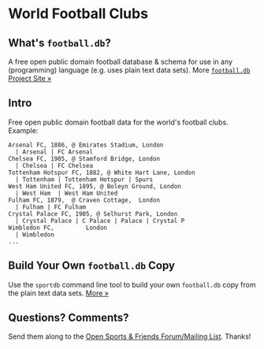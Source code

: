 # World Football Clubs

## What's `football.db`?

A free open public domain football database & schema
for use in any (programming) language (e.g. uses plain text data sets).
More [`football.db` Project Site »](http://openfootball.github.io)

## Intro

Free open public domain football data for the world's football clubs. Example:

```
Arsenal FC, 1886, @ Emirates Stadium, London
  | Arsenal | FC Arsenal  
Chelsea FC, 1905, @ Stamford Bridge, London
  | Chelsea | FC Chelsea
Tottenham Hotspur FC, 1882, @ White Hart Lane, London
  | Tottenham | Tottenham Hotspur | Spurs
West Ham United FC, 1895, @ Boleyn Ground, London
  | West Ham  | West Ham United
Fulham FC, 1879,  @ Craven Cottage,  London
  | Fulham | FC Fulham
Crystal Palace FC, 1905, @ Selhurst Park, London
  | Crystal Palace | C Palace | Palace | Crystal P
Wimbledon FC,         London
  | Wimbledon
...
```


## Build Your Own `football.db` Copy

Use the `sportdb` command line tool to build your own `football.db` copy
from the plain text data sets. [More »](https://github.com/openfootball/datafile)


## Questions? Comments?

Send them along to the
[Open Sports & Friends Forum/Mailing List](http://groups.google.com/group/opensport).
Thanks!

